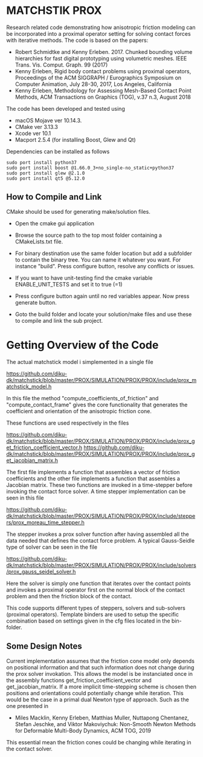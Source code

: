 # MATCHSTIK PROX
Research related code demonstrating how anisotropic friction modeling can be incorporated into a proximal operator setting for solving contact forces with iterative methods. The code is based on the papers:

* Robert Schmidtke and Kenny Erleben. 2017. Chunked bounding volume hierarchies for fast digital prototyping using volumetric meshes. IEEE Trans. Vis. Comput. Graph. 99 (2017)
* Kenny Erleben, Rigid body contact problems using proximal operators, Proceedings of the ACM SIGGRAPH / Eurographics Symposium on Computer Animation, July 28-30, 2017, Los Angeles, California
* Kenny Erleben, Methodology for Assessing Mesh-Based Contact Point Methods, ACM Transactions on Graphics (TOG), v.37 n.3, August 2018

The code has been developed and tested using

* macOS Mojave ver 10.14.3. 
* CMake ver 3.13.3
* Xcode ver 10.1
* Macport 2.5.4 (for installing Boost, Glew and Qt)

Dependencies can be installed as follows

    sudo port install python37
    sudo port install boost @1.66.0_3+no_single-no_static+python37
    sudo port install glew @2.1.0
    sudo port install qt5 @5.12.0

## How to Compile and Link

CMake should be used for generating make/solution files.

* Open the cmake gui application

* Browse the source path to the top most folder containing a CMakeLists.txt file.

* For binary destination use the same folder location but add a subfolder to contain the binary tree. You can name it whatever you want. For instance "build". Press configure button, resolve any conflicts or issues.

* If you want to have unit-testing find the cmake variable ENABLE_UNIT_TESTS and set it to true (=1)

* Press configure button again until no red variables appear. Now press generate button.

* Goto the build folder and locate your solution/make files and use these to compile and link the sub project.

# Getting Overview of the Code

The actual matchstick model i simplemented in a single file

https://github.com/diku-dk/matchstick/blob/master/PROX/SIMULATION/PROX/PROX/include/prox_matchstick_model.h

In this file the method "compute_coefficients_of_friction" and "compute_contact_frame" gives the core functionality that generates the coefficient and orientation of the anisotropic friction cone.

These functions are used respectively in the files 

https://github.com/diku-dk/matchstick/blob/master/PROX/SIMULATION/PROX/PROX/include/prox_get_friction_coefficient_vector.h
https://github.com/diku-dk/matchstick/blob/master/PROX/SIMULATION/PROX/PROX/include/prox_get_jacobian_matrix.h

The first file implements a function that assembles a vector of friction coefficients and the other file implements a function that assembles a Jacobian matrix. These two functions are invoked in a time-stepper before invoking the contact force solver. A time stepper implementation can be seen in this file

https://github.com/diku-dk/matchstick/blob/master/PROX/SIMULATION/PROX/PROX/include/steppers/prox_moreau_time_stepper.h

The stepper invokes a prox solver function after having assembled all the data needed that defines the contact force problem. A typical Gauss-Seidle type of solver can be seen in the file

https://github.com/diku-dk/matchstick/blob/master/PROX/SIMULATION/PROX/PROX/include/solvers/prox_gauss_seidel_solver.h

Here the solver is simply one function that iterates over the contact points and invokes a proximal operator first on the normal block of the contact problem and then the friction block of the contact. 

This code supports different types of steppers, solvers and sub-solvers (proximal operators). Template binders are used to setup the specific combination based on settings given in the cfg files located in the bin-folder.

## Some Design Notes

Current implementation assumes that the friction cone model only depends on positional information and that such information does not change during the prox solver invokation. This allows the model is be instanciated once in the assembly functions get_friction_coefficient_vector and get_jacobian_matrix. If a more implicit time-stepping scheme is chosen then positions and orientations could potentially change while iteration. This would be the case in a primal dual Newton type of approach. Such as the one presented in 

* Miles Macklin, Kenny Erleben, Matthias Muller, Nuttapong Chentanez, Stefan Jeschke, and Viktor Makoviychuk: Non-Smooth Newton Methods for Deformable Multi-Body Dynamics, ACM TOG, 2019

This essential mean the friction cones could be changing while iterating in the contact solver.
